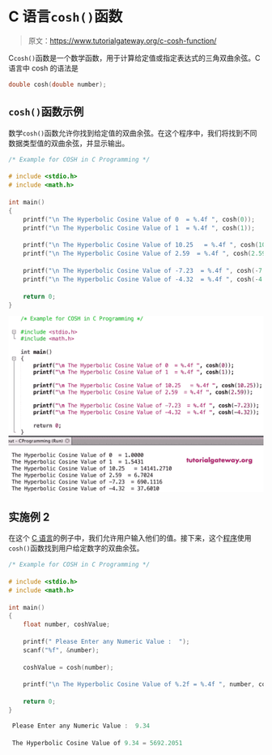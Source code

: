 # C 语言`cosh()`函数

> 原文：<https://www.tutorialgateway.org/c-cosh-function/>

C`cosh()`函数是一个数学函数，用于计算给定值或指定表达式的三角双曲余弦。C 语言中 cosh 的语法是

```c
double cosh(double number);
```

## `cosh()`函数示例

数学`cosh()`函数允许你找到给定值的双曲余弦。在这个程序中，我们将找到不同数据类型值的双曲余弦，并显示输出。

```c
/* Example for COSH in C Programming */

# include <stdio.h>
# include <math.h>

int main()
{ 
    printf("\n The Hyperbolic Cosine Value of 0  = %.4f ", cosh(0));
    printf("\n The Hyperbolic Cosine Value of 1  = %.4f ", cosh(1));

    printf("\n The Hyperbolic Cosine Value of 10.25   = %.4f ", cosh(10.25));
    printf("\n The Hyperbolic Cosine Value of 2.59  = %.4f ", cosh(2.59));

    printf("\n The Hyperbolic Cosine Value of -7.23  = %.4f ", cosh(-7.23));
    printf("\n The Hyperbolic Cosine Value of -4.32  = %.4f ", cosh(-4.32));

    return 0;
}
```

![C cosh Function 1](img/61fb76af047647ec7bec17edb5a008c7.png)

## 实施例 2

在这个 [C 语言](https://www.tutorialgateway.org/c-programming/)的例子中，我们允许用户输入他们的值。接下来，这个[程序](https://www.tutorialgateway.org/c-programming-examples/)使用`cosh()`函数找到用户给定数字的双曲余弦。

```c
/* Example for COSH in C Programming */

# include <stdio.h>
# include <math.h>

int main()
{
    float number, coshValue;

    printf(" Please Enter any Numeric Value :  ");
    scanf("%f", &number);

    coshValue = cosh(number);

    printf("\n The Hyperbolic Cosine Value of %.2f = %.4f ", number, coshValue);

    return 0;
}
```

```c
 Please Enter any Numeric Value :  9.34

 The Hyperbolic Cosine Value of 9.34 = 5692.2051 
```